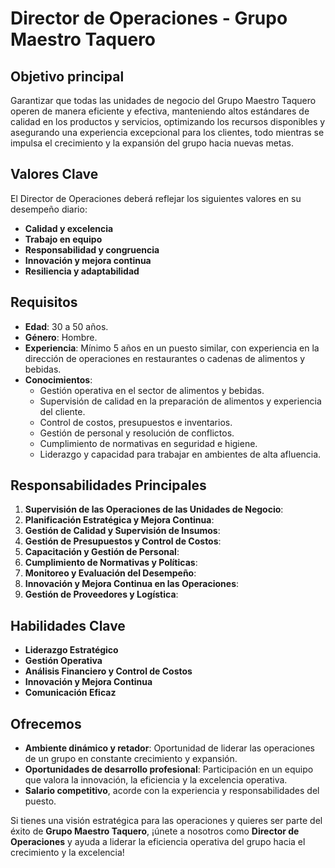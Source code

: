 # Director de Operaciones - Grupo Maestro Taquero

## Objetivo principal

Garantizar que todas las unidades de negocio del Grupo Maestro Taquero operen de manera eficiente y efectiva, manteniendo altos estándares de calidad en los productos y servicios, optimizando los recursos disponibles y asegurando una experiencia excepcional para los clientes, todo mientras se impulsa el crecimiento y la expansión del grupo hacia nuevas metas.

## Valores Clave

El Director de Operaciones deberá reflejar los siguientes valores en su desempeño diario:
- **Calidad y excelencia**
- **Trabajo en equipo**
- **Responsabilidad y congruencia**
- **Innovación y mejora continua**
- **Resiliencia y adaptabilidad**

## Requisitos

- **Edad**: 30 a 50 años.
- **Género**: Hombre.
- **Experiencia**: Mínimo 5 años en un puesto similar, con experiencia en la dirección de operaciones en restaurantes o cadenas de alimentos y bebidas.
- **Conocimientos**:
  - Gestión operativa en el sector de alimentos y bebidas.
  - Supervisión de calidad en la preparación de alimentos y experiencia del cliente.
  - Control de costos, presupuestos e inventarios.
  - Gestión de personal y resolución de conflictos.
  - Cumplimiento de normativas en seguridad e higiene.
  - Liderazgo y capacidad para trabajar en ambientes de alta afluencia.

## Responsabilidades Principales

1. **Supervisión de las Operaciones de las Unidades de Negocio**:
2. **Planificación Estratégica y Mejora Continua**:
3. **Gestión de Calidad y Supervisión de Insumos**:
4. **Gestión de Presupuestos y Control de Costos**:
5. **Capacitación y Gestión de Personal**:
6. **Cumplimiento de Normativas y Políticas**:
7. **Monitoreo y Evaluación del Desempeño**:
8. **Innovación y Mejora Continua en las Operaciones**:
9. **Gestión de Proveedores y Logística**:

## Habilidades Clave

- **Liderazgo Estratégico**
- **Gestión Operativa**
- **Análisis Financiero y Control de Costos**
- **Innovación y Mejora Continua**
- **Comunicación Eficaz**
## Ofrecemos

- **Ambiente dinámico y retador**: Oportunidad de liderar las operaciones de un grupo en constante crecimiento y expansión.
- **Oportunidades de desarrollo profesional**: Participación en un equipo que valora la innovación, la eficiencia y la excelencia operativa.
- **Salario competitivo**, acorde con la experiencia y responsabilidades del puesto.

Si tienes una visión estratégica para las operaciones y quieres ser parte del éxito de **Grupo Maestro Taquero**, ¡únete a nosotros como **Director de Operaciones** y ayuda a liderar la eficiencia operativa del grupo hacia el crecimiento y la excelencia!